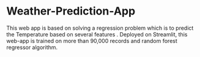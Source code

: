 # Weather-Prediction-App
This web app is based on solving a regression problem which is to predict the Temperature based on several features . Deployed on Streamlit, this web-app is trained on more than 90,000 records and random forest regressor algorithm.

